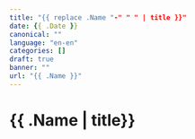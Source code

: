 ```yaml
---
title: "{{ replace .Name "-" " " | title }}"
date: {{ .Date }}
canonical: ""
language: "en-en"
categories: []
draft: true
banner: ""
url: "{{ .Name }}"
---
```

# {{ .Name | title}}